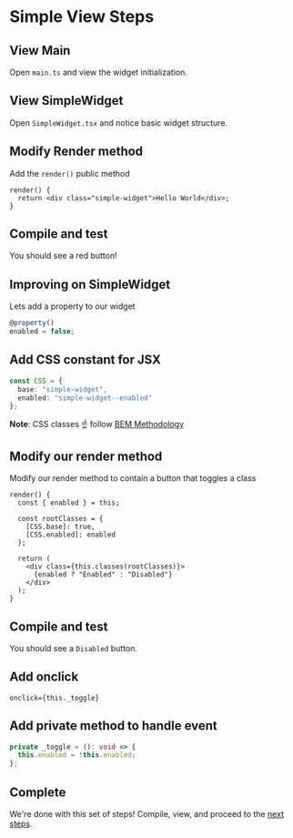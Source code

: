 # Simple View Steps

## View Main

Open `main.ts` and view the widget initialization.

## View SimpleWidget

Open `SimpleWidget.tsx` and notice basic widget structure.

## Modify Render method

Add the `render()` public method

```tsx
render() {
  return <div class="simple-widget">Hello World</div>;
}
```

## Compile and test

You should see a red button!

## Improving on SimpleWidget

Lets add a property to our widget

```ts
@property()
enabled = false;
```

## Add CSS constant for JSX

```ts
const CSS = {
  base: "simple-widget",
  enabled: "simple-widget--enabled"
};
```

**Note**: CSS classes ☝ follow [BEM Methodology](http://getbem.com/) 

## Modify our render method

Modify our render method to contain a button that toggles a class

```tsx
render() {
  const { enabled } = this;

  const rootClasses = {
    [CSS.base]: true,
    [CSS.enabled]: enabled
  };

  return (
    <div class={this.classes(rootClasses)}>
      {enabled ? "Enabled" : "Disabled"}
    </div>
  );
}
```

## Compile and test

You should see a `Disabled` button.

## Add onclick

```tsx
onclick={this._toggle} 
```

## Add private method to handle event

```ts
private _toggle = (): void => {
  this.enabled = !this.enabled;
};
```

## Complete

We're done with this set of steps! Compile, view, and proceed to the [next steps](../4-custom-widget/STEPS.md).
